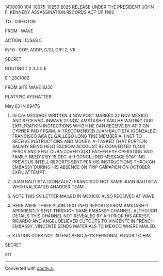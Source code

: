 1400000
104-10075-10250
2025 RELEASE UNDER THE PRESIDENT JOHN F. KENNEDY ASSASSINATION RECORDS ACT OF 1992

TO : DIRECTOR

FROM : WAVE

ACTION : C/SAS 5

INFO : DOP, ADDP, C/CI, C/FI 2, VR

SECRET

ROUTING
1
2
3
4
5
6

E 1 280108Z

FROM SITE WAVE 8250

PLATYPIC AYSHATTER

May 63 IN 6947S

1. IN C/V MESSAGE WRITTEN 4 NOV POST MARKED 22 NOV MEXICO AND RECEIVED JNWAVE 27 NOV, AMSTASH-1 SAID HE WAITING OUR EXFILTRATION
   INOTECTIONS WHICH HE CAN RECEIVE BY AT-3 ON CYPHER PAD FPSAM. A-1
   RECOMENDED JUAN BAUTISTA (GONZALEZ) FRANCISCO AKA EL GALLEGO LONG
   TINE MEMBER A-1 NET TO RECEIVE INSTRUCTIONS AND MONEY. A-1 ASKED
   THAT PORTION SALARY BEING HELD ESCROW ACCOUNT BE CONVERTED 11,400
   PESOS AND SENT CUBA COVER COST FATHER EYE OPERATION AND FAMILY NEED'S
   BY 15 DEC. A-1 CONCLUDED MESSAGE STAT ING PREVIOUS INTELL REPORTS SENT
   PER HIS INSTRUCTIONS THROUGH EMBASSY DURING HIS ABSENCE ON TRIP
   CAIPAPIEN ON OCTOBER EXFIL ATTEMPT.

2. JUAN BAUTISTA (GONZALEZ) FRANCISCO NOT SAME JUAN BAUTISTA
   WHO INALICATED AHADDER TEAM..

3. NOTE THIS SV LETTER MAILED IN MEXICO. ALSO RECEIVED AT WAVE
21. HERE WERE THREE PLAIN TEXT INFO REPORTS FROM AMSTASH-1 APPARENTLY
    SENT THROUGH SAME EMBASSY CHANNEL. ALTHOUGH DETAILS THIS CHANNEL NOT
    REVEALED BY A-1 PRIOR HIS ARREST, RICARDO AND ANGEL BELIEVED CUTOUTS
    TO VINCENTE IN FRENCH EMBASSY. VINCENTE SENDS MATERIALS TO MEXICO
    WHERE MAILED.

4. STATION DOES NOT INTEND SEND A-1'S PERSONAL FUNDS TO HIM.

SECRET

2/1


---
Converted with [doctly.ai](https://doctly.ai)